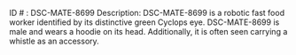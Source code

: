 ID # : DSC-MATE-8699
Description: DSC-MATE-8699 is a robotic fast food worker identified by its distinctive green Cyclops eye. DSC-MATE-8699 is male and wears a hoodie on its head. Additionally, it is often seen carrying a whistle as an accessory.